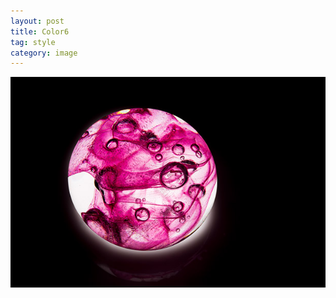 ```yaml
---
layout: post
title: Color6
tag: style
category: image
---
```


![Alternate Text](images/web_paperweight_15.jpg)